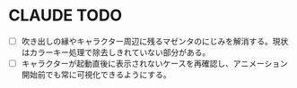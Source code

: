 # CLAUDE TODO

- [ ] 吹き出しの縁やキャラクター周辺に残るマゼンタのにじみを解消する。現状はカラーキー処理で除去しきれていない部分がある。
- [ ] キャラクターが起動直後に表示されないケースを再確認し、アニメーション開始前でも常に可視化できるようにする。
